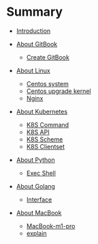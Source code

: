 # Summary

* [Introduction](README.md)
* [About GitBook]()
    * [Create GitBook](./articles/create-gitbook.md)
* [About Linux]()
    * [Centos system](./articles/centos-system.md)   
    * [Centos upgrade kernel](./articles/centos-upgrade-kernel.md) 
    * [Nginx](./articles/nginx.md)
* [About Kubernetes]()
    * [K8S Command](./articles/kubernetes-develop/k8s-command.md)
    * [K8S API](./articles/kubernetes-develop/k8s-api.md)
    * [K8S Scheme](./articles/kubernetes-develop/k8s-scheme.md)
    * [K8S Clientset](./articles/kubernetes-develop/k8s-clientset.md)

* [About Python]()
    * [Exec Shell](./articles/exec-shell.md)
* [About Golang]()
    * [Interface](./articles/interface.md)
* [About MacBook]()
    * [MacBook-m1-pro](./articles/macbook-m1-pro.md)
    * [explain](./articles/english-kubernetes-explain.md)